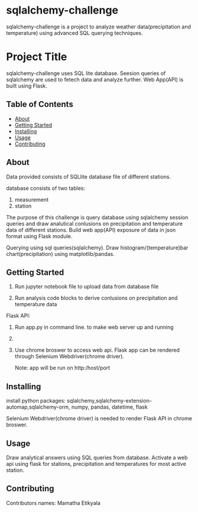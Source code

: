 # sqlalchemy-challenge

sqlalchemy-challenge is a project to analyze weather data(precipitation and temperature) using advanced SQL querying techniques.

# Project Title 

sqlalchemy-challenge uses SQL lite database. Seesion queries of sqlalchemy are used to fetech data and analyze further. Web App(API) is built using Flask. 

## Table of Contents

- [About](#about)
- [Getting Started](#getting_started)
- [Installing](#installing)
- [Usage](#usage)
- [Contributing](#contributing)

## About

Data provided consists of SQLlite database file of different stations. 

database consists of two tables: 

   1. measurement
   2. station

The purpose of this challenge is query database using sqlalchemy session queries and draw analutical conlusions on precipitation and temperature data of different stations. Build web app(API) exposure of data in json format using Flask module.

Querying using sql queries(sqlalchemy). Draw histogram/(temperature)bar chart(precipitation) using matplotlib/pandas.


## Getting Started

1. Run jupyter notebook file to upload data from database file
   
3. Run analysis code blocks to derive conlusions on precipitation and temperature data

Flask API:

1. Run app.py in command line. to make web server up and running
2. 
3. Use chrome broswer to access web api. Flask app can be rendered through Selenium Webdriver(chrome driver).

   Note: app will be run on http:/host/port
   

## Installing

install python packages: sqlalchemy,sqlalchemy-extension-automap,sqlalchemy-orm, numpy, pandas, datetime, flask

Selenium Webdriver(chrome driver) is needed to render Flask API in chrome broswer.

## Usage

Draw analytical answers using SQL queries from database. Activate a web api using flask for stations, precipitation and temperatures for most active station.

## Contributing

Contributors names: Mamatha Etikyala

